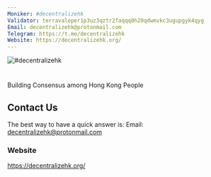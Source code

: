 ```yaml
---
Moniker: #decentralizehk
Validator: terravaloper1p3uz3qztr2faqqq0h20qdwmvkc3ugupgyk4qyg
Email: decentralizehk@protonmail.com
Telegram: https://t.me/decentralizehk
Website: https://decentralizehk.org/
---
```


 ![#decentralizehk](HDK1.png)

# <moniker> 
Building Consensus among Hong Kong People


## Contact Us

The best way to have a quick answer is: Email: decentralizehk@protonmail.com

### Website

https://decentralizehk.org/
